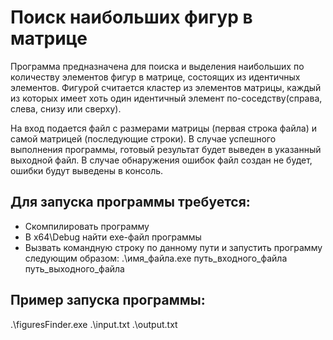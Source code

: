 # Поиск наибольших фигур в матрице

Программа предназначена для поиска и выделения наибольших по количеству элементов фигур в матрице, состоящих из идентичных элементов.
Фигурой считается кластер из элементов матрицы, каждый из которых имеет хоть один идентичный элемент по-соседству(справа, слева, снизу или сверху).

На вход подается файл с размерами матрицы (первая строка файла) и самой матрицей (последующие строки).
В случае успешного выполнения программы, готовый результат будет выведен в указанный выходной файл.
В случае обнаружения ошибок файл создан не будет, ошибки будут выведены в консоль.

## Для запуска программы требуется:
- Скомпилировать программу
- В x64\Debug найти exe-файл программы
- Вызвать командную строку по данному пути и запустить программу следующим образом: .\имя_файла.exe путь_входного_файла путь_выходного_файла

## Пример запуска программы:
.\figuresFinder.exe .\input.txt .\output.txt
